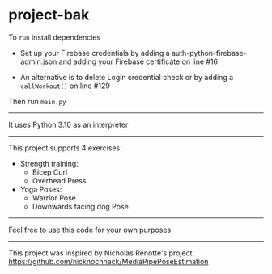 # project-bak

To `run` install dependencies

  - Set up your Firebase credentials by adding a auth-python-firebase-admin.json and adding your Firebase certificate on line #16

  - An alternative is to delete Login credential check or by adding a `callWorkout()` on line #129

Then run `main.py`

-----

It uses Python 3.10 as an interpreter

-----

This project supports 4 exercises:

- Strength training:
  - Bicep Curl
  - Overhead Press
- Yoga Poses:
  - Warrior Pose
  - Downwards facing dog Pose

-----

Feel free to use this code for your own purposes

-----

This project was inspired by Nicholas Renotte's project https://github.com/nicknochnack/MediaPipePoseEstimation
